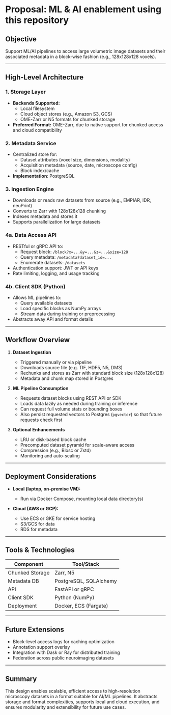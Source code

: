 # Proposal: ML & AI enablement using this repository

## Objective
Support ML/AI pipelines to access large volumetric image datasets and their associated metadata in a block-wise fashion (e.g., 128x128x128 voxels). 

---

## High-Level Architecture

### 1. **Storage Layer**
- **Backends Supported:**
  - Local filesystem
  - Cloud object stores (e.g., Amazon S3, GCS)
  - OME-Zarr or N5 formats for chunked storage
- **Preferred Format:** OME-Zarr, due to native support for chunked access and cloud compatibility

### 2. **Metadata Service**
- Centralized store for:
  - Dataset attributes (voxel size, dimensions, modality)
  - Acquisition metadata (source, date, microscope config)
  - Block index/cache
- **Implementation**: PostgreSQL

### 3. **Ingestion Engine**
- Downloads or reads raw datasets from source (e.g., EMPIAR, IDR, neuPrint)
- Converts to Zarr with 128x128x128 chunking
- Indexes metadata and stores it
- Supports parallelization for large datasets

### 4a. **Data Access API**
- RESTful or gRPC API to:
  - Request block: `/block?x=...&y=...&z=...&size=128`
  - Query metadata: `/metadata?dataset_id=...`
  - Enumerate datasets: `/datasets`
- Authentication support: JWT or API keys
- Rate limiting, logging, and usage tracking

### 4b. **Client SDK (Python)**
- Allows ML pipelines to:
  - Query available datasets
  - Load specific blocks as NumPy arrays
  - Stream data during training or preprocessing
- Abstracts away API and format details

---

## Workflow Overview

1. **Dataset Ingestion**
    - Triggered manually or via pipeline
    - Downloads source file (e.g. TIF, HDF5, N5, DM3)
    - Rechunks and stores as Zarr with standard block size (128x128x128)
    - Metadata and chunk map stored in Postgres

2. **ML Pipeline Consumption**
    - Requests dataset blocks using REST API or SDK
    - Loads data lazily as needed during training or inference
    - Can request full volume stats or bounding boxes
    - Also persist requested vectors to Postgres (`pgvector`) so that future requests check first

3. **Optional Enhancements**
    - LRU or disk-based block cache
    - Precomputed dataset pyramid for scale-aware access
    - Compression (e.g., Blosc or Zstd)
    - Monitoring and auto-scaling

---

## Deployment Considerations
- **Local (laptop, on-premise VM):**
  - Run via Docker Compose, mounting local data directory(s)

- **Cloud (AWS or GCP):**
  - Use ECS or GKE for service hosting
  - S3/GCS for data
  - RDS for metadata

---

## Tools & Technologies
| Component        | Tool/Stack               |
|------------------|--------------------------|
| Chunked Storage  | Zarr, N5                 |
| Metadata DB      | PostgreSQL, SQLAlchemy   |
| API              | FastAPI or gRPC          |
| Client SDK       | Python (NumPy)           |
| Deployment       | Docker, ECS (Fargate)    |

---

## Future Extensions
- Block-level access logs for caching optimization
- Annotation support overlay
- Integration with Dask or Ray for distributed training
- Federation across public neuroimaging datasets

---

## Summary
This design enables scalable, efficient access to high-resolution microscopy datasets in a format suitable for AI/ML pipelines. It abstracts storage and format complexities, supports local and cloud execution, and ensures modularity and extensibility for future use cases.
